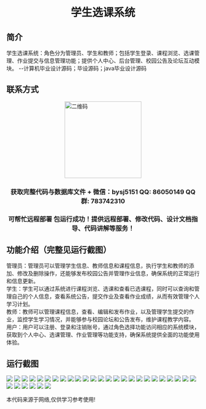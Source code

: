 <p><h1 align="center">学生选课系统</h1></p>

## 简介
学生选课系统：角色分为管理员、学生和教师；包括学生登录、课程浏览、选课管理、作业提交与信息管理功能；提供个人中心、后台管理、校园公告及论坛互动模块。    --计算机毕业设计源码；毕设源码；java毕业设计源码


## 联系方式
<img src="https://bs-1329754181.cos.ap-shanghai.myqcloud.com/wx.jpg" alt="二维码" style="display: block; margin: 0 auto;" width="200px">
<p><h3 align="center">获取完整代码与数据库文件 + 微信：bysj5151 QQ: 86050149 QQ群: 783742310</h3></p>
<p><h3 align="center">可帮忙远程部署 包运行成功！提供远程部署、修改代码、设计文档指导、代码讲解等服务！</h3></p>

## 功能介绍（完整见运行截图）
管理员：管理员可以管理学生信息、教师信息和课程信息，执行学生和教师的添加、修改及删除操作，还能够发布校园公告并管理作业信息，确保系统的正常运行和信息更新。  
学生：学生可以通过系统进行课程浏览、选课和查看已选课程，同时可以查询和管理自己的个人信息，查看系统公告，提交作业及查看作业成绩，从而有效管理个人学习计划。  
教师：教师可以管理课程信息，查看、编辑和发布作业，以及管理学生提交的作业，监控学生学习情况，并能够参与校园论坛和公告发布，维护课程教学内容。  
用户：用户可以注册、登录和注销账号，通过角色选择功能访问相应的系统模块，获取到个人中心、选课管理、作业管理等功能支持，确保系统提供全面的功能使用体验。


## 运行截图
![](https://bs-1329754181.cos.ap-shanghai.myqcloud.com/spring/StudentCourseSelectionSystem2/img/001.jpg)
![](https://bs-1329754181.cos.ap-shanghai.myqcloud.com/spring/StudentCourseSelectionSystem2/img/002.jpg)
![](https://bs-1329754181.cos.ap-shanghai.myqcloud.com/spring/StudentCourseSelectionSystem2/img/003.jpg)
![](https://bs-1329754181.cos.ap-shanghai.myqcloud.com/spring/StudentCourseSelectionSystem2/img/004.jpg)
![](https://bs-1329754181.cos.ap-shanghai.myqcloud.com/spring/StudentCourseSelectionSystem2/img/005.jpg)
![](https://bs-1329754181.cos.ap-shanghai.myqcloud.com/spring/StudentCourseSelectionSystem2/img/006.jpg)
![](https://bs-1329754181.cos.ap-shanghai.myqcloud.com/spring/StudentCourseSelectionSystem2/img/007.jpg)
![](https://bs-1329754181.cos.ap-shanghai.myqcloud.com/spring/StudentCourseSelectionSystem2/img/008.jpg)
![](https://bs-1329754181.cos.ap-shanghai.myqcloud.com/spring/StudentCourseSelectionSystem2/img/009.jpg)
![](https://bs-1329754181.cos.ap-shanghai.myqcloud.com/spring/StudentCourseSelectionSystem2/img/010.jpg)
![](https://bs-1329754181.cos.ap-shanghai.myqcloud.com/spring/StudentCourseSelectionSystem2/img/011.jpg)
![](https://bs-1329754181.cos.ap-shanghai.myqcloud.com/spring/StudentCourseSelectionSystem2/img/012.jpg)
![](https://bs-1329754181.cos.ap-shanghai.myqcloud.com/spring/StudentCourseSelectionSystem2/img/013.jpg)
![](https://bs-1329754181.cos.ap-shanghai.myqcloud.com/spring/StudentCourseSelectionSystem2/img/014.jpg)
![](https://bs-1329754181.cos.ap-shanghai.myqcloud.com/spring/StudentCourseSelectionSystem2/img/015.jpg)
![](https://bs-1329754181.cos.ap-shanghai.myqcloud.com/spring/StudentCourseSelectionSystem2/img/016.jpg)
![](https://bs-1329754181.cos.ap-shanghai.myqcloud.com/spring/StudentCourseSelectionSystem2/img/017.jpg)
![](https://bs-1329754181.cos.ap-shanghai.myqcloud.com/spring/StudentCourseSelectionSystem2/img/018.jpg)
![](https://bs-1329754181.cos.ap-shanghai.myqcloud.com/spring/StudentCourseSelectionSystem2/img/019.jpg)
![](https://bs-1329754181.cos.ap-shanghai.myqcloud.com/spring/StudentCourseSelectionSystem2/img/020.jpg)
![](https://bs-1329754181.cos.ap-shanghai.myqcloud.com/spring/StudentCourseSelectionSystem2/img/021.jpg)
![](https://bs-1329754181.cos.ap-shanghai.myqcloud.com/spring/StudentCourseSelectionSystem2/img/022.jpg)
![](https://bs-1329754181.cos.ap-shanghai.myqcloud.com/spring/StudentCourseSelectionSystem2/img/023.jpg)
![](https://bs-1329754181.cos.ap-shanghai.myqcloud.com/spring/StudentCourseSelectionSystem2/img/024.jpg)
![](https://bs-1329754181.cos.ap-shanghai.myqcloud.com/spring/StudentCourseSelectionSystem2/img/025.jpg)
![](https://bs-1329754181.cos.ap-shanghai.myqcloud.com/spring/StudentCourseSelectionSystem2/img/026.jpg)
![](https://bs-1329754181.cos.ap-shanghai.myqcloud.com/spring/StudentCourseSelectionSystem2/img/027.jpg)
![](https://bs-1329754181.cos.ap-shanghai.myqcloud.com/spring/StudentCourseSelectionSystem2/img/028.jpg)
![](https://bs-1329754181.cos.ap-shanghai.myqcloud.com/spring/StudentCourseSelectionSystem2/img/029.jpg)
![](https://bs-1329754181.cos.ap-shanghai.myqcloud.com/spring/StudentCourseSelectionSystem2/img/030.jpg)
![](https://bs-1329754181.cos.ap-shanghai.myqcloud.com/spring/StudentCourseSelectionSystem2/img/031.jpg)

<p>本代码来源于网络,仅供学习参考使用!</p>
